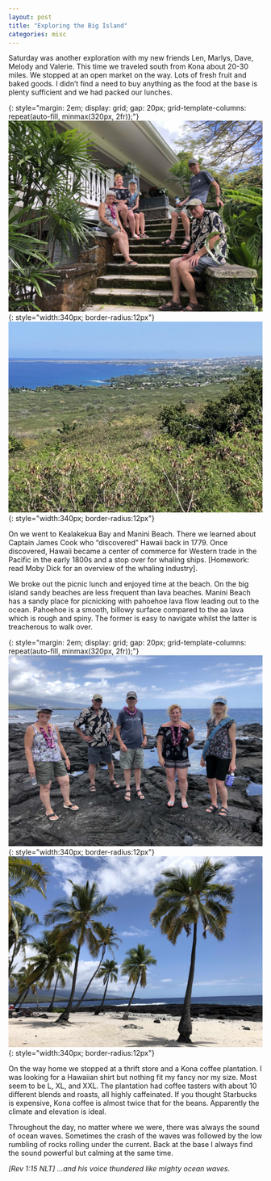 ```yaml
---
layout: post
title: "Exploring the Big Island"
categories: misc
---
```


Saturday was another exploration with my new friends Len, Marlys, Dave, Melody and Valerie.  This time we traveled south from Kona about 20-30 miles.  We stopped at an open market on the way.  Lots of fresh fruit and baked goods.  I didn’t find a need to buy anything as the food at the base is plenty sufficient and we had packed our lunches.

{: style="margin: 2em; display: grid; gap: 20px; grid-template-columns: repeat(auto-fill, minmax(320px, 2fr));"}
![Friends](/assets/images/IMG_1328.jpg){: style="width:340px; border-radius:12px"}
![Kona](/assets/images/IMG_1290.jpg){: style="width:340px; border-radius:12px"}

On we went to Kealakekua Bay and Manini Beach. There we learned about Captain James Cook who “discovered” Hawaii back in 1779.  Once discovered, Hawaii became a center of commerce for Western trade in the Pacific in the early 1800s and a stop over for whaling ships.  [Homework: read Moby Dick for an overview of the whaling industry].

We broke out the picnic lunch and enjoyed time at the beach.  On the big island sandy beaches are less frequent than lava beaches.  Manini Beach has a sandy place for picnicking with pahoehoe lava flow leading out to the ocean.  Pahoehoe is a smooth, billowy surface compared to the aa lava which is rough and spiny.  The former is easy to navigate whilst the latter is treacherous to walk over.

{: style="margin: 2em; display: grid; gap: 20px; grid-template-columns: repeat(auto-fill, minmax(320px, 2fr));"}
![Pahoehoe Lava](/assets/images/IMG_1315.jpg){: style="width:340px; border-radius:12px"}
![Manini Beach](/assets/images/IMG_1318.jpg){: style="width:340px; border-radius:12px"}


On the way home we stopped at a thrift store and a Kona coffee plantation.  I was looking for a Hawaiian shirt  but nothing fit my fancy nor my size.  Most seem to be L, XL, and XXL.  The plantation had coffee tasters with about 10 different blends and roasts, all highly caffeinated.  If you thought Starbucks is expensive, Kona coffee is almost twice that for the beans.  Apparently the climate and elevation is ideal.

Throughout the day, no matter where we were, there was always the sound of ocean waves.  Sometimes the crash of the waves was followed by the low rumbling of rocks rolling under the current.  Back at the base I always find the sound powerful but calming at the same time.

*[Rev 1:15 NLT] ...and his voice thundered like mighty ocean waves.*